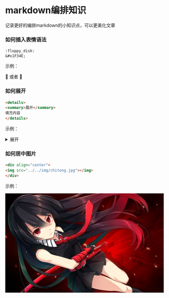 # markdown编排知识

记录更好的编排markdown的小知识点，可以更美化文章

### 如何插入表情语法

```
:floppy_disk:
&#x1F34E;
```

示例：

:floppy_disk:   或者 &#x1F34E;

### 如何展开

```html
<details>
<summary>展开</summary>
填充内容
</details>
```

示例：

<details>
<summary>展开</summary>
填充内容
</details>

### 如何居中图片

```html
<div align="center">
<img src="../../img/chitong.jpg"></img>
</div>
```

示例：

<div align="center">
<img src="../../img/chitong.jpg"></img>
</div>

